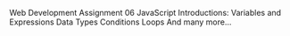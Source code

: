 Web Development Assignment 06
JavaScript Introductions:
    Variables and Expressions
    Data Types
    Conditions 
    Loops
    And many more...
